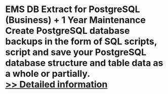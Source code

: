 # EMS DB Extract for PostgreSQL (Business) + 1 Year Maintenance<br />Create PostgreSQL database backups in the form of SQL scripts, script and save your PostgreSQL database structure and table data as a whole or partially.<br />[>> Detailed information](https://secure.shareit.com/shareit/product.html?productid=300067950&affiliateid=200057808)
